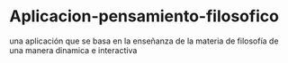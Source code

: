 # Aplicacion-pensamiento-filosofico
una aplicación que se basa en la enseñanza de la materia de filosofía de una manera dinamica e interactiva
